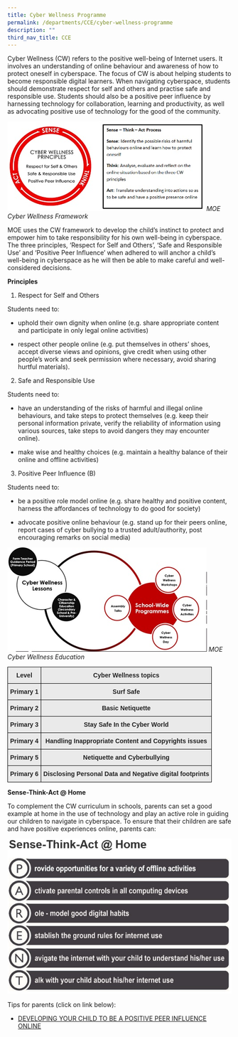 ```yaml
---
title: Cyber Wellness Programme
permalink: /departments/CCE/cyber-wellness-programme
description: ""
third_nav_title: CCE
---
```

Cyber Wellness (CW) refers to the positive well-being of Internet users. It involves an understanding of online behaviour and awareness of how to protect oneself in cyberspace. The focus of CW is about helping students to become responsible digital learners. When navigating cyberspace, students should demonstrate respect for self and others and practise safe and responsible use. Students should also be a positive peer influence by harnessing technology for collaboration, learning and productivity, as well as advocating positive use of technology for the good of the community.

![](/images/cwp.jpeg)
*MOE Cyber Wellness Framework*

MOE uses the CW framework to develop the child’s instinct to protect and empower him to take responsibility for his own well-being in cyberspace. The three principles, ‘Respect for Self and Others’, ‘Safe and Responsible Use’ and ‘Positive Peer Influence’ when adhered to will anchor a child’s well-being in cyberspace as he will then be able to make careful and well-considered decisions.

**Principles**

1) Respect for Self and Others

Students need to:

* uphold their own dignity when online (e.g. share appropriate content and participate in only legal online activities)

* respect other people online (e.g. put themselves in others’ shoes, accept diverse views and opinions, give credit when using other people’s work and seek permission where necessary, avoid sharing hurtful materials).

2) Safe and Responsible Use

Students need to:

* have an understanding of the risks of harmful and illegal online behaviours, and take steps to protect themselves (e.g. keep their personal information private, verify the reliability of information using various sources, take steps to avoid dangers they may encounter online).

* make wise and healthy choices (e.g. maintain a healthy balance of their online and offline activities)

3) Positive Peer Influence  (B)

Students need to:

  

* be a positive role model online (e.g. share healthy and positive content, harness the affordances of technology to do good for society)

* advocate positive online behaviour (e.g. stand up for their peers online, report cases of cyber bullying to a trusted adult/authority, post encouraging remarks on social media)

![](/images/cwp2.jpeg)
*MOE Cyber Wellness Education*

<style type="text/css">
.tg  {border-collapse:collapse;border-spacing:0;}
.tg td{border-color:black;border-style:solid;border-width:1px;font-family:Arial, sans-serif;font-size:14px;
  overflow:hidden;padding:10px 5px;word-break:normal;}
.tg th{border-color:black;border-style:solid;border-width:1px;font-family:Arial, sans-serif;font-size:14px;
  font-weight:normal;overflow:hidden;padding:10px 5px;word-break:normal;}
.tg .tg-n4qt{background-color:#EAEAEA;color:#222;font-weight:bold;text-align:center;vertical-align:top}
</style>
<table class="tg">
<thead>
  <tr>
    <th class="tg-n4qt">Level</th>
    <th class="tg-n4qt"> Cyber Wellness topics</th>
  </tr>
</thead>
<tbody>
  <tr>
    <td class="tg-n4qt">Primary 1</td>
    <td class="tg-n4qt">Surf Safe</td>
  </tr>
  <tr>
    <td class="tg-n4qt">Primary 2</td>
    <td class="tg-n4qt">Basic Netiquette</td>
  </tr>
  <tr>
    <td class="tg-n4qt">Primary 3</td>
    <td class="tg-n4qt">Stay Safe In the Cyber World</td>
  </tr>
  <tr>
    <td class="tg-n4qt">Primary 4</td>
    <td class="tg-n4qt">Handling Inappropriate Content and Copyrights issues</td>
  </tr>
  <tr>
    <td class="tg-n4qt">Primary 5</td>
    <td class="tg-n4qt">Netiquette and Cyberbullying</td>
  </tr>
  <tr>
    <td class="tg-n4qt">Primary 6</td>
    <td class="tg-n4qt">Disclosing Personal Data and Negative digital footprints</td>
  </tr>
</tbody>
</table>

**Sense-Think-Act @ Home**  

To complement the CW curriculum in schools, parents can set a good example at home in the use of technology and play an active role in guiding our children to navigate in cyberspace. To ensure that their children are safe and have positive experiences online, parents can:

![](/images/cwp3.jpeg)

Tips for parents (click on link below):

* [DEVELOPING YOUR CHILD TO BE A POSITIVE PEER INFLUENCE ONLINE](/files/3B%202018%20T1%20Parents%20Tip%20Sheet_pdf%20(2)%20(1).pdf)
